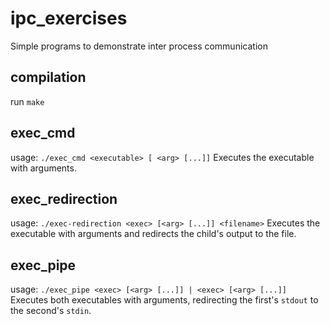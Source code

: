 # ipc_exercises
Simple programs to demonstrate inter process communication

## compilation
run `make`

## exec_cmd

usage: `./exec_cmd <executable> [ <arg> [...]]`
Executes the executable with arguments.

## exec_redirection

usage: `./exec-redirection <exec> [<arg> [...]] <filename>`
Executes the executable with arguments and redirects the child's output to the file.

## exec_pipe

usage: `./exec_pipe <exec> [<arg> [...]] | <exec> [<arg> [...]]`
Executes both executables with arguments, redirecting the first's `stdout` to the second's `stdin`.
